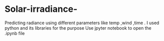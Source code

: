 # Solar-irradiance-
Predicting radiance using different parameters like temp ,wind ,time .
I used python and its libraries for the purpose
Use jpyter notebook to open the .ipynb file
